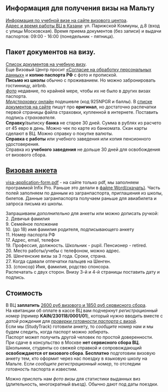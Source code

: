 ## Информация для получения визы на Мальту
[Информация по учебной визе на сайте визового центра](https://www.vfsglobal.com/malta/Russia/Russian/Study-short-term.html).  
[Адрес и время работы ВЦ в Казани](https://www.vfsglobal.com/malta/Russia/Russian/contact-us.html#6): ул. Парижской Коммуны, д.8 (вход с улицы Московская). Время приема документов (без записи) и выдачи паспортов: 09:00 - 16:00 (понедельник - пятница).
## Пакет документов на визу.
[Список документов на учебную визу](https://www.vfsglobal.com/malta/Russia/Russian/pdf/study.pdf).  
Еще Визовый Центр просит [«Согласие на обработку персональных данных»](https://www.vfsglobal.com/malta/Russia/Russian/pdf/new-consent-form.pdf) и **копию паспорта РФ** с фото и пропиской.  
**Письмо из школы** обычно с проживанием. Но можно забронировать гостинницу, airbnb.  
[*Фото*](https://www.vfsglobal.com/Malta/Russia/Russian/Study-short-term.html#tourist_photoSpecs) недавние, по крайней мере, чтобы их не было в других визах паспорта.  
[*Медстраховку* онлайн](https://polis812.ru/vzr) подешевле (код 925NPGR и баллы). В [списке документов на сайте](https://www.vfsglobal.com/Malta/Russia/Russian/Study-short-term.html#tourist_documents) пишут про **оригинал**, но достаточно распечатки первой страницы файла страховки, купленной в интернете. Поставить *подпись страхователя*.  
**Справку**/выписку **банка** не старее 30 дней. Сумма в рублях из расчето от 45 евро в день. Можно чек по карте из банкомата. Скан карты сделают в ВЦ. Можно справку о покупке валюты.  
**Справка с работы** или учебного заведения или копия пенсионного удостоверения.  
Справка из **учебного заведения** не дольше 30 дней для освобождения от визового сбора.  
## [Визовая анкета](https://www.vfsglobal.com/malta/Russia/Russian/Study-short-term.html#tourist_download)
[visa-application-form.pdf](https://www.vfsglobal.com/malta/Russia/Russian/pdf/VAF-Malta.pdf) - на сайте только pdf, мы заполняем программой Infix Pro. Раньше это делали в [файле Word(скачать)](/assets/doc/MaltaApplicationForm.doc). 
Часть полей заполняем по данным из загранпаспорта, приглашения из школы, билетов. Данные загранпаспорта получаем раньше для авиабилета и запроса письма из школы.

Запрашиваем *дополнительно* для анкеты или можно дописать ручкой:  
2\. Девичья фамилия  
9\. Семейное положение  
10\. (до 18) имя фамилия родителя, подписывающего анкету  
11\. Номер паспорта РФ  
17\. Адрес, email, телефон  
19\. Профессия, должность. Школьник - pupil. Пенсионер - retired.  
20\. Место работы/учебы с телефоном, можно адрес.  
26\. Шенгенские визы за 3 года. Сроки, страна.  
27\. Когда сдавали отпечатки пальцев на Шенген.  
33\. (спонсор) Имя, фамилия, родство спонсора.  
Распечатать с двух сторон. Внизу 3-й и 4-й страницы поставить дату и подпись.

## Стоимость
В ВЦ **заплатить** [2600 руб визового и 1850 руб сервисного сбора](https://www.vfsglobal.com/Malta/Russia/Russian/Study-short-term.html#tourist_visaFees).  
На квитанции об оплате в кассе ВЦ вам подчеркнут *регистрационный номер* (пример **KAIN/230118/0001/01**), который нужно вводить вместе с *датой рождения* для [*проверки готовности паспорта* с визой](https://www.vfsvisaservicesrussia.com/Global-Passporttracking/Track/Index?q=shSA0YnE4pLF9Xzwon/x/EpJs2NIweLgQQ8d+rbZm2HanwHLl5q7EFC1SEvThrz+7tqYpENLJ+02HqEi24yulw==).  
Если мы (StudyTrack) готовили анкету, то *сообщите* номер нам и мы будем следить, когда паспорт можно *забирать*.  
Паспорт может получить другой человек по простой доверенности.  
При сдаче в консульство в Москве **нет сервисного сбора ВЦ**.  
Школьники, студенты со свежей справкой и сопровождающий **освобождаются от визового сбора**.
**Бесплатно** подготовим визовую анкету тем, кто оформит через нас поездку в языковую школу на Мальте. Если *сообщите регистрационный номер*, то отследим *готовность* паспорта и известим.

Можно *прислать* нам *фото визы* для статистики выданных виз (длительность, многократный въезд). Обычно дают под даты поездки.
